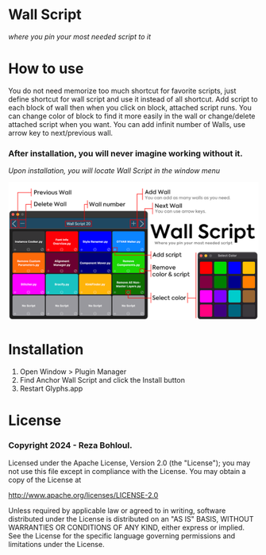 # Wall Script
*where you pin your most needed script to it*

# How to use

You do not need memorize too much shortcut for favorite scripts, just define shortcut for wall script and use it instead of all shortcut. Add script to each block of wall then when you click on block, attached script runs. You can change color of block to find it more easily in the wall or change/delete attached script when you want. You can add infinit number of Walls, use arrow key to next/previous wall.

### After installation, you will never imagine working without it.

*Upon installation, you will locate Wall Script in the window menu*

![Wall Script](https://github.com/RezaBohloul/Wall-Script/blob/main/Image/Wall%20Script.png)

# Installation
1. Open Window > Plugin Manager
2. Find Anchor Wall Script and click the Install button
3. Restart Glyphs.app


# License

### Copyright 2024 - Reza Bohloul.

Licensed under the Apache License, Version 2.0 (the "License"); you may not use this file except in compliance with the License. You may obtain a copy of the License at

http://www.apache.org/licenses/LICENSE-2.0

Unless required by applicable law or agreed to in writing, software distributed under the License is distributed on an "AS IS" BASIS, WITHOUT WARRANTIES OR CONDITIONS OF ANY KIND, either express or implied. See the License for the specific language governing permissions and limitations under the License.
